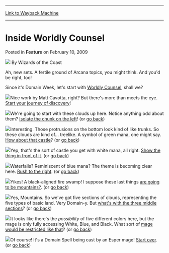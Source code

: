
---
[Link to Wayback Machine](https://web.archive.org/web/20211027095843/https://magic.wizards.com/en/articles/archive/feature/inside-worldly-counsel-2009-02-10)

[_metadata_:wayback_url]:- "https://magic.wizards.com/en/articles/archive/feature/inside-worldly-counsel-2009-02-10"
[_metadata_:wayback_raw_url]:- "https://web.archive.org/web/20211027095843id_/https://magic.wizards.com/en/articles/archive/feature/inside-worldly-counsel-2009-02-10"
[_metadata_:wayback_capture_timestamp]:- "2021-10-27 09:58:43+00:00"
[_metadata_:publish_date]:- "2009-02-10"
[_metadata_:description]:- "Ah, new sets. A fertile ground of Arcana topics, you might think. And you'd be right, too! Since it's Domain Week, let's start with Worldly Counsel, shall we? Nice work by Matt Cavotta, right? But there's more than meets the eye. Start your journey of discovery! We're going to start with these clouds up here. Notice anything odd about them? Isolate the chunk on the left! (or"
[_metadata_:generator]:- "Drupal 7 (http://drupal.org)"
---


Inside Worldly Counsel
======================



 Posted in **Feature**
 on February 10, 2009 






![](https://media.magic.wizards.com/styles/auth_small/public/images/person/wizards_author.jpg)
By Wizards of the Coast












Ah, new sets. A fertile ground of Arcana topics, you might think. And you'd be right, too!


Since it's Domain Week, let's start with [Worldly Counsel](https://gatherer.wizards.com/Pages/Card/Details.aspx?name=Worldly+Counsel), shall we?


![](https://media.magic.wizards.com/image_legacy_migration/mtg/images/daily/arcana/122_WCfull.jpg)Nice work by Matt Cavotta, right? But there's more than meets the eye. [Start your journey of discovery](javascript:void(0);)!



![](https://media.magic.wizards.com/image_legacy_migration/mtg/images/daily/arcana/122_WCclouds.jpg)We're going to start with these clouds up here. Notice anything odd about them? [Isolate the chunk on the left](javascript:void(0);)! (or [go back](javascript:void(0);))



![](https://media.magic.wizards.com/image_legacy_migration/mtg/images/daily/arcana/122_WCgreen.jpg)Interesting. Those protrusions on the bottom look kind of like trunks. So these clouds are kind of... treelike. A symbol of green mana, one might say. [How about that castle](javascript:void(0);)? (or [go back](javascript:void(0);))



![](https://media.magic.wizards.com/image_legacy_migration/mtg/images/daily/arcana/122_WCwhite.jpg)Yep, that's the sort of castle you get with white mana, all right. [Show the thing in front of it](javascript:void(0);). (or [go back](javascript:void(0);))



![](https://media.magic.wizards.com/image_legacy_migration/mtg/images/daily/arcana/122_WCblue.jpg)Waterfalls? Reminiscent of blue mana? The theme is becoming clear here. [Rush to the right](javascript:void(0);). (or [go back](javascript:void(0);))



![](https://media.magic.wizards.com/image_legacy_migration/mtg/images/daily/arcana/122_WCblack.jpg)Yikes! A black-aligned fire swamp! I suppose these last things [are going to be mountains?](javascript:void(0);). (or [go back](javascript:void(0);))



![](https://media.magic.wizards.com/image_legacy_migration/mtg/images/daily/arcana/122_WCred.jpg)Yes, Mountains. So we've got five sections of clouds, representing the five types of basic land. Very Domain-y. But [what's with the three middle sections](javascript:void(0);)? (or [go back](javascript:void(0);))



![](https://media.magic.wizards.com/image_legacy_migration/mtg/images/daily/arcana/122_WCesper.jpg)It looks like there's the *possibility* of five different colors here, but the mage is only fully accessing White, Blue, and Black. What sort of [mage would be restricted like that](javascript:void(0);)? (or [go back](javascript:void(0);))



![](https://media.magic.wizards.com/image_legacy_migration/mtg/images/daily/arcana/122_WCfull.jpg)Of course! It's a Domain Spell being cast by an Esper mage! [Start over](javascript:void(0);). (or [go back](javascript:void(0);))









